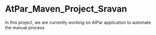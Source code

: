 # AtPar_Maven_Project_Sravan
In this project, we are currently working on AtPar application to automate the manual process
